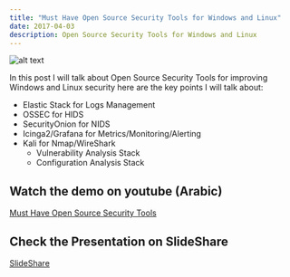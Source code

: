 ```yaml
---
title: "Must Have Open Source Security Tools for Windows and Linux"
date: 2017-04-03
description: Open Source Security Tools for Windows and Linux
---
```


![alt text](https://github.com/mhmdio/mhmdio.github.io/raw/master/images/datacenter-tech-01.jpg)

In this post I will talk about Open Source Security Tools for improving Windows and Linux security
here are the key points I will talk about:

- Elastic Stack for Logs Management
- OSSEC for HIDS
- SecurityOnion for NIDS
- Icinga2/Grafana for Metrics/Monitoring/Alerting
- Kali for Nmap/WireShark
  - Vulnerability Analysis Stack
  - Configuration Analysis Stack

## Watch the demo on youtube (Arabic)

[Must Have Open Source Security Tools](https://www.youtube.com/watch?v=cju7bDO_-i0)

## Check the Presentation on SlideShare

[SlideShare](https://www.slideshare.net/MohammedAlmusaddar/how-to-use-open-source-tools-to-improve-network-security)
